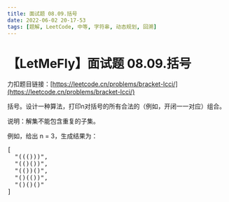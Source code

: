 ```yaml
---
title: 面试题 08.09.括号
date: 2022-06-02 20-17-53
tags: [题解, LeetCode, 中等, 字符串, 动态规划, 回溯]
---
```


# 【LetMeFly】面试题 08.09.括号

力扣题目链接：[https://leetcode.cn/problems/bracket-lcci/](https://leetcode.cn/problems/bracket-lcci/)

<p>括号。设计一种算法，打印n对括号的所有合法的（例如，开闭一一对应）组合。</p>

<p>说明：解集不能包含重复的子集。</p>

<p>例如，给出 n = 3，生成结果为：</p>

<pre>
[
  "((()))",
  "(()())",
  "(())()",
  "()(())",
  "()()()"
]
</pre>


    